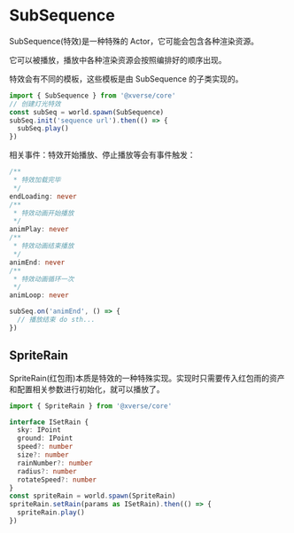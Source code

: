 # SubSequence

SubSequence(特效)是一种特殊的 Actor，它可能会包含各种渲染资源。

它可以被播放，播放中各种渲染资源会按照编排好的顺序出现。

特效会有不同的模板，这些模板是由 SubSequence 的子类实现的。

```typescript
import { SubSequence } from '@xverse/core'
// 创建灯光特效
const subSeq = world.spawn(SubSequence)
subSeq.init('sequence url').then(() => {
  subSeq.play()
})
```

相关事件：特效开始播放、停止播放等会有事件触发：

```typescript
/**
 * 特效加载完毕
 */
endLoading: never
/**
 * 特效动画开始播放
 */
animPlay: never
/**
 * 特效动画结束播放
 */
animEnd: never
/**
 * 特效动画循环一次
 */
animLoop: never
```

```typescript
subSeq.on('animEnd', () => {
  // 播放结束 do sth...
})
```

## SpriteRain

SpriteRain(红包雨)本质是特效的一种特殊实现。实现时只需要传入红包雨的资产和配置相关参数进行初始化，就可以播放了。

```typescript
import { SpriteRain } from '@xverse/core'

interface ISetRain {
  sky: IPoint
  ground: IPoint
  speed?: number
  size?: number
  rainNumber?: number
  radius?: number
  rotateSpeed?: number
}
const spriteRain = world.spawn(SpriteRain)
spriteRain.setRain(params as ISetRain).then(() => {
  spriteRain.play()
})
```
